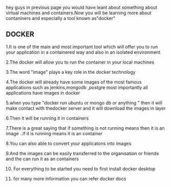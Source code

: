 hey guys in previous page you would have leant about something about virtual machines and 
containers.Now you will be learning more about contaniners and especially a tool known as"docker"

DOCKER
----------------------------------------------------------------------------------
1.It is one of the main and most important tool which will offer you to run your application in a containered way and also in 
an isolated environment
 
2.The docker will allow you to run the container in your local machines 

3.The word "image" plays a key role in the docker technology 

4.The docker will already have some images of the most famous applications such as jenkins,mongodb ,postgre
most importantly all applications have images in docker 

5.when you type "docker run ubuntu or mongo db or anything " then it will make  contact with thedocker server and it will download the 
images in layer 

6.Then it will be running it in containers 

7.There is a great saying that  if something is not running means then  it is an image ..if it is running means it is an container 

8.You can also able to convert your applicatons into images 

9.And the images can be easily transferred to the organisation or friends and the can run it as an containers 

10. For everything to be started you need to first install docker desktop 

11. for many more information you can refer docker docs
